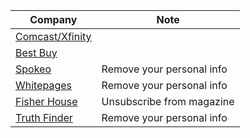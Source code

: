 


| Company                                                                                                           | Note |
| --------------------                                                                                              | ----- |
| [Comcast/Xfinity](https://pc2.mypreferences.com/Comcast/OptOut/Default.aspx "opt-out")                            |       |
| [Best Buy](https://www.bestbuy.com/site/privacy-policy/faqs/pcmcat246200050011.c?id=pcmcat246200050011 "opt-out") |       |
| [Spokeo](https://www.spokeo.com/optout)                                                                           | Remove your personal info      |
| [Whitepages](https://www.whitepages.com/suppression_requests)                                                     | Remove your personal info      |
| [Fisher House](https://fisherhouse.org/news-media/fisher-house-magazine-the-patriot/unsubscribe/)                 | Unsubscribe from magazine      |
| [Truth Finder](https://www.truthfinder.com/opt-out/)								    | Remove your personal info	     |
